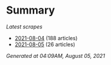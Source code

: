 # Summary
*Latest scrapes*
* [2021-08-04](https://github.com/nuuuwan/news_lk/blob/data/news_lk.2021-08-04.json) (188 articles)
* [2021-08-05](https://github.com/nuuuwan/news_lk/blob/data/news_lk.2021-08-05.json) (26 articles)

*Generated at 04:09AM, August 05, 2021*